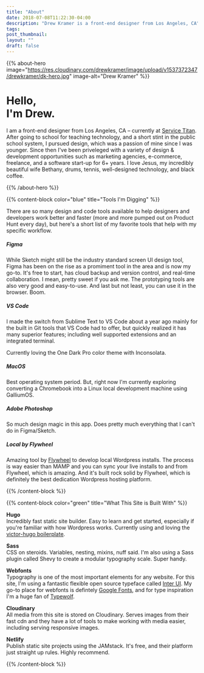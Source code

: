 ```yaml
---
title: "About"
date: 2018-07-08T11:22:30-04:00
description: "Drew Kramer is a front-end designer from Los Angeles, CA"
tags:
post_thumbnail:
layout: ""
draft: false
---
```


{{% about-hero image="https://res.cloudinary.com/drewkramer/image/upload/v1537372347/drewkramer/dk-hero.jpg" image-alt="Drew Kramer" %}}

# Hello, <br>I'm Drew.
I am a front-end designer from Los Angeles, CA – currently at <a href="https://www.servicetitan.com" target="_blank">Service Titan</a>. After going to school for teaching technology, and a short stint in the public school system, I pursued design, which was a passion of mine since I was younger. Since then I've been priveleged with a variety of design & development opportunities such as marketing agencies, e-commerce, freelance, and a software start-up for 6+ years. I love Jesus, my incredibly beautiful wife Bethany, drums, tennis, well-designed technology, and black coffee.

{{% /about-hero %}}

{{% content-block color="blue" title="Tools I'm Digging" %}}

There are so many design and code tools available to help designers and developers work better and faster (more and more pumped out on Product Hunt every day), but here's a short list of my favorite tools that help with my specific workflow.

##### Figma
While Sketch might still be the industry standard screen UI design tool, Figma has been on the rise as a promiment tool in the area and is now my go-to. It's free to start, has cloud backup and version control, and real-time collaboration. I mean, pretty sweet if you ask me. The prototyping tools are also very good and easy-to-use. And last but not least, you can use it in the browser. Boom.

##### VS Code
I made the switch from Sublime Text to VS Code about a year ago mainly for the built in Git tools that VS Code had to offer, but quickly realized it has many superior features; including well supported extensions and an integrated terminal.

Currently loving the One Dark Pro color theme with Inconsolata.

##### MacOS
Best operating system period. But, right now I'm currently exploring converting a Chromebook into a Linux local development machine using GalliumOS.

##### Adobe Photoshop
So much design magic in this app. Does pretty much everything that I can't do in Figma/Sketch.

##### Local by Flywheel
Amazing tool by <a href="https://share.getf.ly/k15s1g" target="_blank">Flywheel</a> to develop local Wordpress installs. The process is way easier than MAMP and you can sync your live installs to and from Flywheel, which is amazing. And it's built rock solid by Flywheel, which is definitely the best dedication Wordpress hosting platform.

{{% /content-block %}}

{{% content-block color="green" title="What This Site is Built With" %}}

**Hugo**
<br>Incredibly fast static site builder. Easy to learn and get started, especially if you're familiar with how Wordpress works. Currently using and loving the <a href="https://github.com/netlify-templates/victor-hugo" target="_blank">victor-hugo boilerplate</a>.

**Sass**
<br>CSS on steroids. Variables, nesting, mixins, nuff said. I'm also using a Sass plugin called Shevy to create a modular typography scale. Super handy.

**Webfonts**
<br>Typography is one of the most important elements for any website. For this site, I'm using a fantastic flexible open source typeface called [Inter UI](https://rsms.me/inter/). My go-to place for webfonts is defintely [Google Fonts](https://fonts.google.com/), and for type inspiration I'm a huge fan of [Typewolf](https://www.typewolf.com/).

**Cloudinary**
<br>All media from this site is stored on Cloudinary. Serves images from their fast cdn and they have a lot of tools to make working with media easier, including serving responsive images.

**Netlify**
<br>Publish static site projects using the JAMstack. It's free, and their platform just straight up rules. Highly recommend.

{{% /content-block %}}